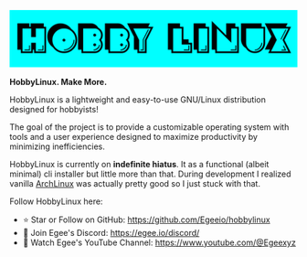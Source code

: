 ![HobbyLinux](https://github.com/Egeeio/hobbylinux/blob/main/.github/HobbyLinuxLogofaceSmol.png)

**HobbyLinux. Make More.**

HobbyLinux is a lightweight and easy-to-use GNU/Linux distribution designed for hobbyists!

The goal of the project is to provide a customizable operating system with tools and a user experience designed to maximize productivity by minimizing inefficiencies.

HobbyLinux is currently on **indefinite hiatus**. It as a functional (albeit minimal) cli installer but little more than that. During development I realized vanilla [ArchLinux](https://archlinux.org) was actually pretty good so I just stuck with that.

Follow HobbyLinux here:

- ⭐ Star or Follow on GitHub: https://github.com/Egeeio/hobbylinux
- 📯 Join Egee's Discord: https://egee.io/discord/
- 👀 Watch Egee's YouTube Channel: https://www.youtube.com/@Egeexyz
